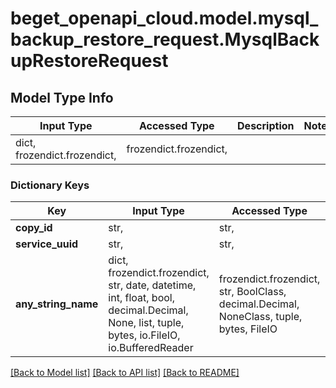 # beget_openapi_cloud.model.mysql_backup_restore_request.MysqlBackupRestoreRequest

## Model Type Info
Input Type | Accessed Type | Description | Notes
------------ | ------------- | ------------- | -------------
dict, frozendict.frozendict,  | frozendict.frozendict,  |  | 

### Dictionary Keys
Key | Input Type | Accessed Type | Description | Notes
------------ | ------------- | ------------- | ------------- | -------------
**copy_id** | str,  | str,  |  | [optional] 
**service_uuid** | str,  | str,  |  | [optional] 
**any_string_name** | dict, frozendict.frozendict, str, date, datetime, int, float, bool, decimal.Decimal, None, list, tuple, bytes, io.FileIO, io.BufferedReader | frozendict.frozendict, str, BoolClass, decimal.Decimal, NoneClass, tuple, bytes, FileIO | any string name can be used but the value must be the correct type | [optional]

[[Back to Model list]](../../README.md#documentation-for-models) [[Back to API list]](../../README.md#documentation-for-api-endpoints) [[Back to README]](../../README.md)

